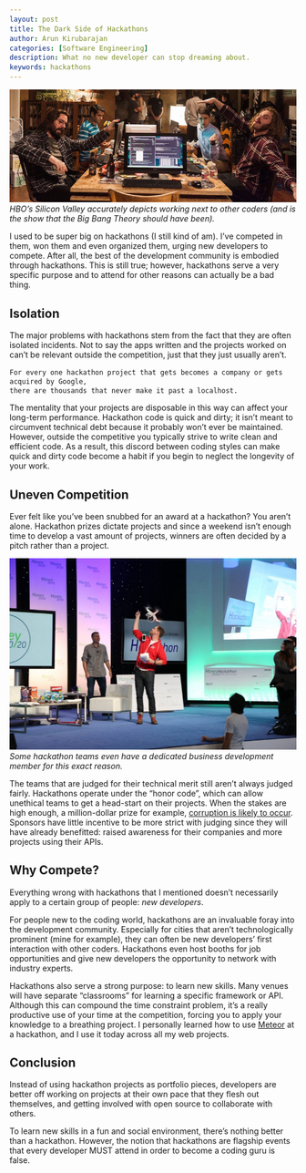 ```yaml
---
layout: post
title: The Dark Side of Hackathons
author: Arun Kirubarajan
categories: [Software Engineering]
description: What no new developer can stop dreaming about.
keywords: hackathons
---
```


![](/images/posts/development/tdsoh_1.png)
*HBO’s Silicon Valley accurately depicts working next to other coders (and is the show that the Big Bang Theory should have been).*


I used to be super big on hackathons (I still kind of am). I’ve competed in them, won them and even organized them, urging new developers to compete. After all, the best of the development community is embodied through hackathons. This is still true; however, hackathons serve a very specific purpose and to attend for other reasons can actually be a bad thing.

## Isolation

The major problems with hackathons stem from the fact that they are often isolated incidents. Not to say the apps written and the projects worked on can’t be relevant outside the competition, just that they just usually aren’t.

    For every one hackathon project that gets becomes a company or gets acquired by Google,
    there are thousands that never make it past a localhost.

The mentality that your projects are disposable in this way can affect your long-term performance. Hackathon code is quick and dirty; it isn’t meant to circumvent technical debt because it probably won’t ever be maintained. However, outside the competitive you typically strive to write clean and efficient code. As a result, this discord between coding styles can make quick and dirty code become a habit if you begin to neglect the longevity of your work.

## Uneven Competition

Ever felt like you’ve been snubbed for an award at a hackathon? You aren’t alone. Hackathon prizes dictate projects and since a weekend isn’t enough time to develop a vast amount of projects, winners are often decided by a pitch rather than a project.

![](/images/posts/development/tdsoh_2.png)
*Some hackathon teams even have a dedicated business development member for this exact reason.*

The teams that are judged for their technical merit still aren’t always judged fairly. Hackathons operate under the “honor code”, which can allow unethical teams to get a head-start on their projects. When the stakes are high enough, a million-dollar prize for example, [corruption is likely to occur](https://medium.com/@aliciatweet/the-dirty-secret-behind-the-salesforce-1m-hackathon-b839268fb82d#.rus0rxm9n). Sponsors have little incentive to be more strict with judging since they will have already benefitted: raised awareness for their companies and more projects using their APIs.

## Why Compete?

Everything wrong with hackathons that I mentioned doesn’t necessarily apply to a certain group of people: *new developers*.

For people new to the coding world, hackathons are an invaluable foray into the development community. Especially for cities that aren’t technologically prominent (mine for example), they can often be new developers’ first interaction with other coders. Hackathons even host booths for job opportunities and give new developers the opportunity to network with industry experts.

Hackathons also serve a strong purpose: to learn new skills. Many venues will have separate “classrooms” for learning a specific framework or API. Although this can compound the time constraint problem, it’s a really productive use of your time at the competition, forcing you to apply your knowledge to a breathing project. I personally learned how to use [Meteor](https://www.meteor.com/) at a hackathon, and I use it today across all my web projects.

## Conclusion

Instead of using hackathon projects as portfolio pieces, developers are better off working on projects at their own pace that they flesh out themselves, and getting involved with open source to collaborate with others.

To learn new skills in a fun and social environment, there’s nothing better than a hackathon. However, the notion that hackathons are flagship events that every developer MUST attend in order to become a coding guru is false.